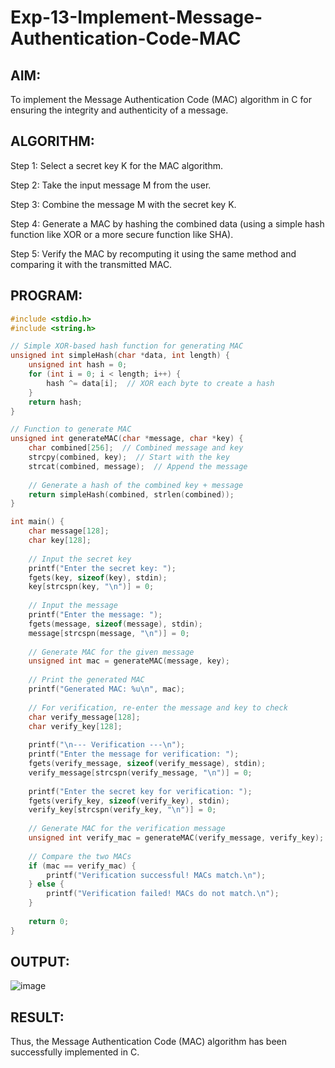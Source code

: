 # Exp-13-Implement-Message-Authentication-Code-MAC
## AIM:
To implement the Message Authentication Code (MAC) algorithm in C for ensuring the integrity and authenticity of a message.

## ALGORITHM:
Step 1:
Select a secret key K for the MAC algorithm.

Step 2:
Take the input message M from the user.

Step 3:
Combine the message M with the secret key K.

Step 4:
Generate a MAC by hashing the combined data (using a simple hash function like XOR or a more secure function like SHA).

Step 5:
Verify the MAC by recomputing it using the same method and comparing it with the transmitted MAC.

## PROGRAM:
```C
#include <stdio.h>
#include <string.h>

// Simple XOR-based hash function for generating MAC
unsigned int simpleHash(char *data, int length) {
    unsigned int hash = 0;
    for (int i = 0; i < length; i++) {
        hash ^= data[i];  // XOR each byte to create a hash
    }
    return hash;
}

// Function to generate MAC
unsigned int generateMAC(char *message, char *key) {
    char combined[256];  // Combined message and key
    strcpy(combined, key);  // Start with the key
    strcat(combined, message);  // Append the message
    
    // Generate a hash of the combined key + message
    return simpleHash(combined, strlen(combined));
}

int main() {
    char message[128];
    char key[128];
    
    // Input the secret key
    printf("Enter the secret key: ");
    fgets(key, sizeof(key), stdin);
    key[strcspn(key, "\n")] = 0;  
    
    // Input the message
    printf("Enter the message: ");
    fgets(message, sizeof(message), stdin);
    message[strcspn(message, "\n")] = 0; 
    
    // Generate MAC for the given message
    unsigned int mac = generateMAC(message, key);
    
    // Print the generated MAC
    printf("Generated MAC: %u\n", mac);
    
    // For verification, re-enter the message and key to check
    char verify_message[128];
    char verify_key[128];
    
    printf("\n--- Verification ---\n");
    printf("Enter the message for verification: ");
    fgets(verify_message, sizeof(verify_message), stdin);
    verify_message[strcspn(verify_message, "\n")] = 0;  
    
    printf("Enter the secret key for verification: ");
    fgets(verify_key, sizeof(verify_key), stdin);
    verify_key[strcspn(verify_key, "\n")] = 0;  
    
    // Generate MAC for the verification message
    unsigned int verify_mac = generateMAC(verify_message, verify_key);
    
    // Compare the two MACs
    if (mac == verify_mac) {
        printf("Verification successful! MACs match.\n");
    } else {
        printf("Verification failed! MACs do not match.\n");
    }
    
    return 0;
}
```
## OUTPUT:

![image](https://github.com/user-attachments/assets/b0a01088-1d1b-494c-b298-3badcaa309ea)




## RESULT:
Thus, the Message Authentication Code (MAC) algorithm has been successfully implemented in C.
